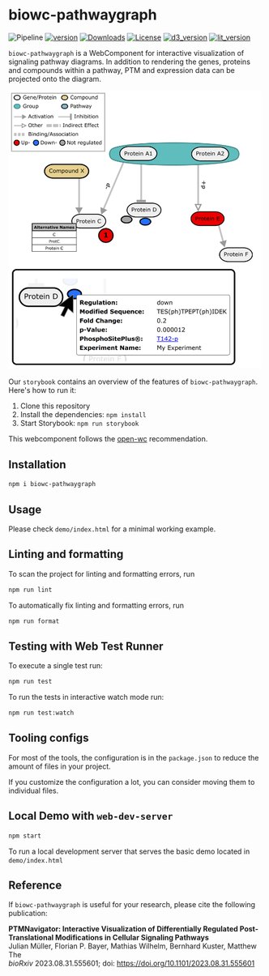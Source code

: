 # biowc-pathwaygraph
![Pipeline](https://github.com/kusterlab/biowc-pathwaygraph/actions/workflows/node.js.yml/badge.svg)
[![version](https://img.shields.io/npm/v/biowc-pathwaygraph.svg?logo=npm)](https://www.npmjs.com/package/biowc-pathwaygraph)
[![Downloads](https://img.shields.io/npm/dt/biowc-pathwaygraph.svg?label=Downloads)](https://www.npmjs.com/package/biowc-pathwaygraph)
[![License](https://img.shields.io/npm/l/biowc-pathwaygraph?label=License)](https://www.apache.org/licenses/LICENSE-2.0)
[![d3_version](https://img.shields.io/npm/dependency-version/biowc-pathwaygraph/d3)](https://www.npmjs.com/package/d3/v/6.2.0)
[![lit_version](https://img.shields.io/npm/dependency-version/biowc-pathwaygraph/lit)](https://www.npmjs.com/package/lit/v/2.0.2)

`biowc-pathwaygraph` is a WebComponent for interactive visualization of signaling pathway diagrams.
In addition to rendering the genes, proteins and compounds within a pathway, PTM and expression data can be projected onto the diagram.  

<p>
<img src="demo/Screenshot.png" alt='Screenshot' width='500' >
</p>

Our  `storybook` contains an overview of the features of `biowc-pathwaygraph`. Here's how to run it:  
1. Clone this repository
2. Install the dependencies: `npm install`
3. Start Storybook: `npm run storybook` 

This webcomponent follows the [open-wc](https://github.com/open-wc/open-wc) recommendation.

## Installation

```bash
npm i biowc-pathwaygraph
```

## Usage

Please check `demo/index.html` for a minimal working example.

## Linting and formatting

To scan the project for linting and formatting errors, run

```bash
npm run lint
```

To automatically fix linting and formatting errors, run

```bash
npm run format
```

## Testing with Web Test Runner

To execute a single test run:

```bash
npm run test
```

To run the tests in interactive watch mode run:

```bash
npm run test:watch
```


## Tooling configs

For most of the tools, the configuration is in the `package.json` to reduce the amount of files in your project.

If you customize the configuration a lot, you can consider moving them to individual files.

## Local Demo with `web-dev-server`

```bash
npm start
```

To run a local development server that serves the basic demo located in `demo/index.html`

## Reference
If `biowc-pathwaygraph` is useful for your research, please cite the following publication:  

 **PTMNavigator: Interactive Visualization of Differentially Regulated Post-Translational Modifications in Cellular Signaling Pathways**  
Julian Müller, Florian P. Bayer, Mathias Wilhelm, Bernhard Kuster, Matthew The  
_bioRxiv_ 2023.08.31.555601; doi: https://doi.org/10.1101/2023.08.31.555601
